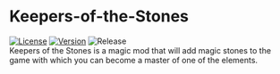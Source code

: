# Keepers-of-the-Stones
[![License](https://img.shields.io/badge/License-GPLv3-blue.svg?style=flat-square)](https://github.com/MagicalAlexey/Keepers-of-the-Stones/blob/main/LICENSE)
[![Version](https://img.shields.io/github/v/release/Hexagon-Studio/Keepers-of-the-Stones?label=version)](https://www.curseforge.com/minecraft/mc-mods/keepers-of-the-stones/files)
![Release](https://img.shields.io/github/release-date/Hexagon-Studio/Keepers-of-the-Stones)
<br /> Keepers of the Stones is a magic mod that will add magic stones to the game with which you can become a master of one of the elements.
